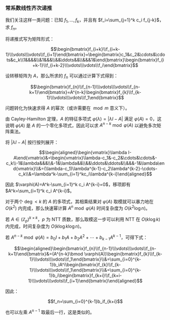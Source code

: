 ### 常系数线性齐次递推

我们关注这样一类问题：已知 $f_1,\dots,f_k$，并且有 $f_i=\sum_{j=1}^k c_i f_{j-k}$，求 $f_n$。

将递推式写为矩阵形式：

$$\begin{bmatrix}f_{i+k}\\f_{i+k-1}\\\vdots\\\vdots\\f_{i+1}\end{bmatrix}=\begin{bmatrix}c_1&c_2&\cdots&\cdots&c_k\\1&&&&\\&1&&&\\&&\ddots&&\\&&&1&\end{bmatrix}\begin{bmatrix}f_{i+k-1}\\f_{i+k-2}\\\vdots\\\vdots\\f_i\end{bmatrix}$$

设转移矩阵为 $A$，那么所求的 $f_n$ 可以通过计算下式得到：

$$\begin{bmatrix}f_{n}\\f_{n-1}\\\vdots\\\vdots\\f_{n-k+1}\end{bmatrix}=A^{n-k}\begin{bmatrix}f_{k}\\f_{k-1}\\\vdots\\\vdots\\f_1\end{bmatrix}$$

问题转化为快速求得 $A$ 的幂次（或许需要在 $\bmod m$ 意义下）。

由 Cayley-Hamilton 定理，$A$ 的特征多项式 $\varphi(\lambda)=\vert \lambda I-A\vert$ 满足 $\varphi(A)=0$，这说明 $\varphi(A)$ 是 $A$ 的一个零化多项式，因此可以求 $A^{n-k}\bmod \varphi(A)$ 以避免多次矩阵乘法。

将 $\vert\lambda I-A\vert$ 按行按列展开：

$$\begin{aligned}\begin{vmatrix}\lambda I-A\end{vmatrix}&=\begin{vmatrix}\lambda-c_1&-c_2&\cdots&\cdots&-c_k\\-1&\lambda&&&\\&-1&\lambda&&\\&&\ddots&\ddots&\\&&&-1&\lambda\end{vmatrix}\\&=(\lambda-c_1)\lambda^{k-1}-c_2\lambda^{k-2}-\cdots-c_k\\&=\lambda^k-\sum_{i=1}^kc_i\lambda^{k-i}\end{aligned}$$

因此 $\varphi(A)=A^k-\sum_{i=1}^k c_i A^{k-i}=0$，移项即有 $A^k=\sum_{i=1}^k c_i A^{k-i}$。

对于两个 $\deg<k$ 的 $A$ 的多项式，其相乘结果对 $\varphi(A)$ 取模就可以暴力地在 $O(k^2)$ 内完成，那么快速幂计算 $A^n \bmod \varphi(A)$ 时间复杂度为 $O(k^2\log n)$。

若 $A\in(\mathbb{Z}_p)^{k\times k}$，$p$ 为 NTT 质数，那么取模这一步可以利用 NTT 在 $O(k\log k)$ 内完成，时间复杂度为 $O(k\log k\log n)$。

若 $A^{n-k}\bmod \varphi(A)=b_0I+b_1A+b_2A^2+\cdots+b_{k-1}A^{k-1}$，可得下式：

$$\begin{aligned}\begin{bmatrix}f_{n}\\f_{n-1}\\\vdots\\\vdots\\f_{n-k+1}\end{bmatrix}&=(A^{n-k}\bmod \varphi(A))\begin{bmatrix}f_{k}\\f_{k-1}\\\vdots\\\vdots\\f_1\end{bmatrix}\\&=\sum_{i=0}^{k-1}b_iA^i\begin{bmatrix}f_{k}\\f_{k-1}\\\vdots\\\vdots\\f_1\end{bmatrix}\\&=\sum_{i=0}^{k-1}b_i\begin{bmatrix}f_{k+i}\\f_{k+i-1}\\\vdots\\\vdots\\f_{i+1}\end{bmatrix}\end{aligned}$$

因此：

$$f_n=\sum_{i=0}^{k-1}b_if_{k+i}$$

也可以左乘 $A^{n-1}$ 取最后一行，这是类似的。
